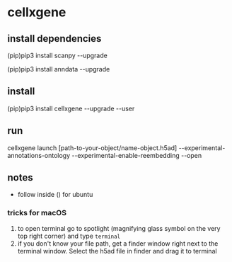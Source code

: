 # cellxgene

## install dependencies
(pip)pip3 install scanpy --upgrade

(pip)pip3 install anndata --upgrade

## install
(pip)pip3 install cellxgene --upgrade --user

## run
cellxgene launch [path-to-your-object/name-object.h5ad] --experimental-annotations-ontology --experimental-enable-reembedding --open

## notes
- follow inside () for ubuntu
### tricks for macOS
1. to open terminal go to spotlight (magnifying glass symbol on the very top right corner) and type `terminal`
2. if you don't know your file path, get a finder window right next to the terminal window. Select the h5ad file in finder and drag it to terminal
